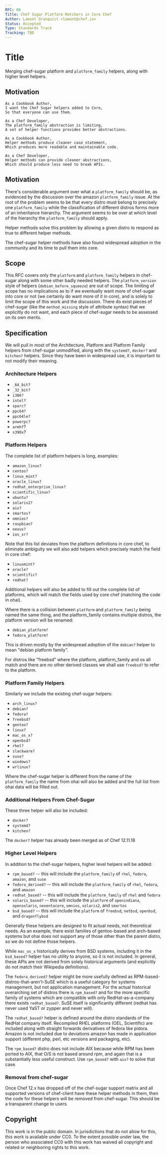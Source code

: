 ```yaml
---
RFC: 86
Title: Chef Sugar Platform Matchers in Core Chef
Author: Lamont Granquist <lamont@chef.io>
Status: Accepted
Type: Standards Track
Tracking: TBD
---
```


# Title

Merging chef-sugar platform and `platform_family` helpers, along with higher level helpers.

## Motivation

    As a Cookbook Author,
    I want the Chef Sugar helpers added to Core,
    So that everyone can use them.

    As a Chef Developer,
    The platform_family abstraction is limiting,
    A set of helper functions provides better abstractions.

    As a Cookbook Author,
    Helper methods produce cleaner case statement,
    Which produces more readable and maintainable code.

    As a Chef Developer,
    Helper methods can provide cleaner abstractions,
    Which should produce less need to break APIs.

## Motivation

There's considerable argument over what a `platform_family` should be, as evidenced by the
discussion over the amazon `platform_family` issue.  At the root of the problem seems to be
that every distro must belong to precisely one `platform_family` while the classification of
different distros forms more of an inheritance hierarchy.  The argument seems to be over at
which level of the hierarchy the `platform_family` should apply.

Helper methods solve this problem by allowing a given distro to respond as true to different
helper methods.

The chef-sugar helper methods have also found widespread adoption in the community and its
time to pull them into core.

## Scope

This RFC covers only the `platform` and `platform_family` helpers in chef-sugar along with
some other badly needed helpers.  The `platform_version` style of helpers (`debian_before_squeeze`)
are out of scope.  The limiting of scope has no implications as to if we eventually want more
of chef-sugar into core or not (we certainly do want more of it in core), and is solely to limit
the scope of this work and the discussion.  There do exist pieces of chef-sugar (like the
`method_missing` style of attribute syntax) that we explicitly do not want, and each piece of
chef-sugar needs to be assessed on its own merits.

## Specification

We will pull in most of the Architecture, Platform and Platform Family helpers from chef-sugar
unmodified, along with the `systemd?`, `docker?` and `kitchen?` helpers.  Since they have been
in widespread use, it is important to not modify their meaning.

### Architecture Helpers

* `_64_bit?`
* `_32_bit?`
* `i386?`
* `intel?`
* `sparc?`
* `ppc64?`
* `ppc64le?`
* `powerpc?`
* `armhf`?
* `s390x`?

### Platform Helpers

The complete list of platform helpers is long, examples:

* `amazon_linux?`
* `centos?`
* `linux_mint?`
* `oracle_linux?`
* `redhat_enterprise_linux?`
* `scientific_linux?`
* `ubuntu?`
* `solaris2?`
* `aix?`
* `smartos?`
* `omnios?`
* `raspbian?`
* `nexus?`
* `ios_xr?`

Note that this list deviates from the platform definitions in core chef, to eliminate ambiguity we will also
add helpers which precisely match the field in core chef:

* `linuxmint?`
* `oracle?`
* `scientific?`
* `redhat?`

Additional helpers will also be added to fill out the complete list of platforms, which will match the fields
used by core chef (matching the code in ohai).

Where there is a collision between `platform` and `platform_family` being named the same thing, and the platform_family
contains multiple distros, the platform version will be renamed:

* `debian_platform?`
* `fedora_platform?`

This is driven mostly by the widespread adoption of the `debian?` helper to mean "debian platform family".

For distros like "freebsd" where the platform, platform_family and os all match and there are no other derived classes
we shall use `freebsd?` to refer to the platform.

### Platform Family Helpers

Similarly we include the existing chef-sugar helpers:

* `arch_linux?`
* `debian?`
* `fedora?`
* `freebsd?`
* `gentoo?`
* `linux?`
* `mac_os_x?`
* `openbsd?`
* `rhel?`
* `slackware?`
* `suse?`
* `windows?`
* `wrlinux?`

Where the chef-sugar helper is different from the name of the `platform_family` the name from ohai will also be added and
the full list from ohai data will be filled out.

### Additional Helpers From Chef-Sugar

These three helper will also be included:

* `docker?`
* `systemd?`
* `kitchen?`

The `docker?` helper has already been merged as of Chef 12.11.18

### Higher Level Helpers

In addition to the chef-sugar helpers, higher level helpers will be added:

* `rpm_based?` -- this will include the `platform_family` of `rhel`, `fedora`, `amazon`, and `suse`
* `fedora_derived?` -- this will include the `platform_family` of `rhel`, `fedora`, and `amazon`
* `redhat_based?` -- this will include the `platform_family` of `rhel` and `fedora`
* `solaris_based?` -- this will include the `platform` of `openindiana`, `opensolaris`, `nexentacore`, `omnios`, `solaris2`, and `smartos`
* `bsd_based?` -- this will include the `platform` of `freebsd`, `netbsd`, `openbsd`, and `dragonflybsd`

Generally these helpers are designed to fit actual needs, not theoretical needs.  As an example, there exist families of gentoo-based and
arch-based systems but ohai does not support any of those other than the parent distro, so we do not define those helpers.

While `mac_os_x` historically derives from BSD systems, including it in the `bsd_based?` helper has no utility to anyone, so it is not
included.  In general, these APIs are not derived from solely historical arguments (and explicitly do not match their Wikipedia definitions).

The `fedora_derived?` helper might be more usefully defined as RPM-based-distros-that-aren't-SuSE which is a useful category for systems
management, but not application management.  For the actual historical overarching set of distros there is `rpm_based?` and for the more
specific family of systems which are compatible with only RedHat-as-a-company there exists `redhat_based?`.  SuSE itself is significantly
different (redhat has never used YaST or zypper and never will).

The `redhat_based?` helper is defined around the distro standards of the RedHat company itself.  Recompiled RHEL platforms (OEL, Scientific)
are included along with straight forwards derivatives of fedora like pidora.  Amazon is not included due to deviations amazon has made in
application support (different php, perl, etc versions and packaging, etc).

The `rpm_based?` distro does not include AIX because while RPM has been ported to AIX, that O/S is not based around rpm, and again that is
a substantially less useful construct.  Use `rpm_based?` with `aix?` to solve that case.

### Removal from chef-sugar

Once Chef 12.x has dropped off of the chef-sugar support matrix and all supported versions of chef-client have these helper methods in
them, then the code for these helpers will be removed from chef-sugar.  This should be a transparent change to users.

## Copyright

This work is in the public domain. In jurisdictions that do not allow for this,
this work is available under CC0. To the extent possible under law, the person
who associated CC0 with this work has waived all copyright and related or
neighboring rights to this work.
